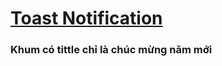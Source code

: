 # [Toast Notification](https://dusthuynh.github.io/30days-challenge-with-Nodemy/toast-notification/toast-notification.html)

### Khum có tittle chỉ là chúc mừng năm mới
